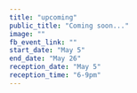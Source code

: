```yaml
---
title: "upcoming"
public_title: "Coming soon..."
image: ""
fb_event_link: ""
start_date: "May 5"
end_date: "May 26"
reception_date: "May 5"
reception_time: "6-9pm"
---
```



